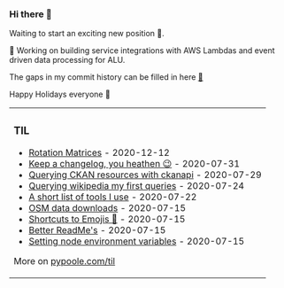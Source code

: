 ### Hi there 👋

Waiting to start an exciting new position 🎉.

🔭 Working on building service integrations with AWS Lambdas and event driven data processing for ALU.

The gaps in my commit history can be filled in here [🦊](https://gitlab.com/cameron.j.poole)

Happy Holidays everyone 🎄

<table><tr><td valign="top" width="100%">

### TIL
<!-- tils starts -->
* [Rotation Matrices](https://www.pypoole.com/til/aoc/aoc-rotation-matrix) - 2020-12-12
* [Keep a changelog, you heathen 😉](https://www.pypoole.com/til/github/keep-a-changelog) - 2020-07-31
* [Querying CKAN resources with ckanapi](https://www.pypoole.com/til/tools/ckanapi) - 2020-07-29
* [Querying wikipedia my first queries](https://www.pypoole.com/til/tools/my-first-sparql-wikipedia) - 2020-07-24
* [A short list of tools I use](https://www.pypoole.com/til/tools/useful-programming-tools) - 2020-07-22
* [OSM data downloads](https://www.pypoole.com/til/gis/osm-data-downloads) - 2020-07-15
* [Shortcuts to Emojis 🤯](https://www.pypoole.com/til/macosx/symbol-shorcut) - 2020-07-15
* [Better ReadMe's](https://www.pypoole.com/til/github/better-readmes) - 2020-07-15
* [Setting node environment variables](https://www.pypoole.com/til/netlify/node-env-vars) - 2020-07-15
<!-- tils ends -->
More on [pypoole.com/til](https://pypoole.com/til/)
</td></tr></table>

<!--
**Mappboy/Mappboy** is a ✨ _special_ ✨ repository because its `README.md` (this file) appears on your GitHub profile.

Here are some ideas to get you started:

- 🔭 I’m currently working on ...
- 🌱 I’m currently learning ...
- 👯 I’m looking to collaborate on ...
- 🤔 I’m looking for help with ...
- 💬 Ask me about ...
- 📫 How to reach me: ...
- 😄 Pronouns: ...
- ⚡ Fun fact: ...
-->
